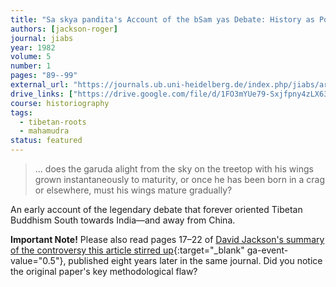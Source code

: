 ```yaml
---
title: "Sa skya pandita's Account of the bSam yas Debate: History as Polemic"
authors: [jackson-roger]
journal: jiabs
year: 1982
volume: 5
number: 1
pages: "89--99"
external_url: "https://journals.ub.uni-heidelberg.de/index.php/jiabs/article/download/8564/2471/0"
drive_links: ["https://drive.google.com/file/d/1FO3mYUe79-Sxjfpny4zLX63DHhIbPvv2/view?usp=drivesdk"]
course: historiography
tags:
  - tibetan-roots
  - mahamudra
status: featured
---
```


> … does the garuda alight from the sky on the treetop with his wings grown instantaneously to maturity, or once he has been born in a crag or elsewhere, must his wings mature gradually?

An early account of the legendary debate that forever oriented Tibetan Buddhism South towards India—and away from China.

**Important Note!** Please also read pages 17–22 of [David Jackson's summary of the controversy this article stirred up](https://journals.ub.uni-heidelberg.de/index.php/jiabs/article/download/8772/2679/0){:target="_blank" ga-event-value="0.5"}, published eight years later in the same journal. Did you notice the original paper's key methodological flaw?


